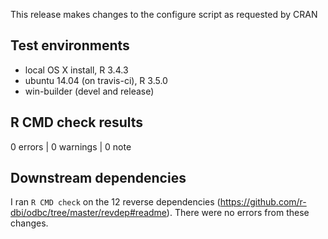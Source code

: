 This release makes changes to the configure script as requested by CRAN

## Test environments
* local OS X install, R 3.4.3
* ubuntu 14.04 (on travis-ci), R 3.5.0
* win-builder (devel and release)

## R CMD check results

0 errors | 0 warnings | 0 note

## Downstream dependencies

I ran `R CMD check` on the 12 reverse dependencies
(https://github.com/r-dbi/odbc/tree/master/revdep#readme). There were no errors
from these changes.

